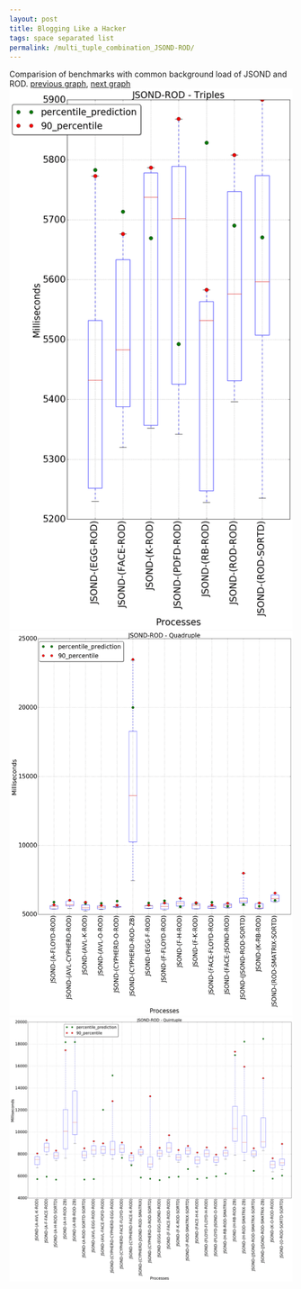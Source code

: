 ```yaml
---
layout: post
title: Blogging Like a Hacker
tags: space separated list
permalink: /multi_tuple_combination_JSOND-ROD/
---
```


Comparision of benchmarks with common background load of JSOND and ROD.
[previous graph](./multi_tuple_combination_JSOND-RB/), [next graph](./comb_triple_A/)
<img src="./images/triple/JSOND/JSOND-ROD_box.png" alt="graph figure"><img src="./images/quadruple/JSOND/JSOND-ROD_box.png" alt="graph figure"><img src="./images/quintuple/JSOND/JSOND-ROD_box.png" alt="graph figure">